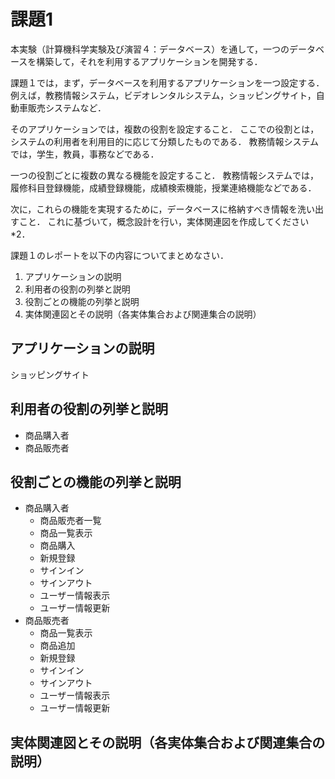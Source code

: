# 課題1

本実験（計算機科学実験及び演習４：データベース）を通して，一つのデータベースを構築して，それを利用するアプリケーションを開発する．

課題１では，まず，データベースを利用するアプリケーションを一つ設定する．
例えば，教務情報システム，ビデオレンタルシステム，ショッピングサイト，自動車販売システムなど．

そのアプリケーションでは，複数の役割を設定すること．
ここでの役割とは，システムの利用者を利用目的に応じて分類したものである．
教務情報システムでは，学生，教員，事務などである．

一つの役割ごとに複数の異なる機能を設定すること．
教務情報システムでは，履修科目登録機能，成績登録機能，成績検索機能，授業連絡機能などである．

次に，これらの機能を実現するために，データベースに格納すべき情報を洗い出すこと．
これに基づいて，概念設計を行い，実体関連図を作成してください*2．

課題１のレポートを以下の内容についてまとめなさい．

1. アプリケーションの説明
2. 利用者の役割の列挙と説明
3. 役割ごとの機能の列挙と説明
4. 実体関連図とその説明（各実体集合および関連集合の説明）

## アプリケーションの説明

ショッピングサイト

## 利用者の役割の列挙と説明

- 商品購入者
- 商品販売者

## 役割ごとの機能の列挙と説明

- 商品購入者
    - 商品販売者一覧
    - 商品一覧表示
    - 商品購入
    - 新規登録
    - サインイン
    - サインアウト
    - ユーザー情報表示
    - ユーザー情報更新
- 商品販売者
    - 商品一覧表示
    - 商品追加
    - 新規登録
    - サインイン
    - サインアウト
    - ユーザー情報表示
    - ユーザー情報更新

## 実体関連図とその説明（各実体集合および関連集合の説明）
